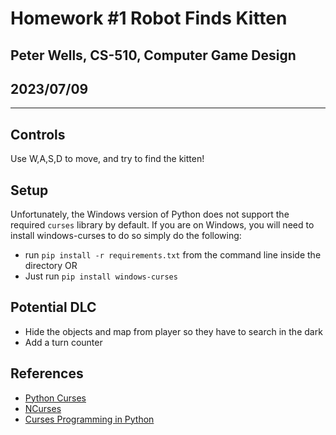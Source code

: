 # Homework #1 Robot Finds Kitten

## Peter Wells, CS-510, Computer Game Design

## 2023/07/09

---

## Controls

Use W,A,S,D to move, and try to find the kitten!

## Setup

Unfortunately, the Windows version of Python does not support the required `curses` library by default. If you are on Windows, you will need to install windows-curses to do so simply do the following:

- run `pip install -r requirements.txt` from the command line inside the directory OR
- Just run `pip install windows-curses`

## Potential DLC

- Hide the objects and map from player so they have to search in the dark
- Add a turn counter

## References

- [Python Curses](https://docs.python.org/3/howto/curses.html)
- [NCurses](http://www.ibiblio.org/pub/Linux/docs/HOWTO/other-formats/html_single/NCURSES-Programming-HOWTO.html#WHATIS)
- [Curses Programming in Python](https://www.devdungeon.com/content/curses-programming-python)

